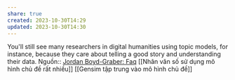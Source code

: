 ```yaml
---
share: true
created: 2023-10-30T14:29
updated: 2023-10-30T14:30
---
```

You'll still see many researchers in digital humanities using topic models, for instance, because they care about telling a good story and understanding their data.
Nguồn:: [Jordan Boyd-Graber: Faq](http://users.umiacs.umd.edu/~jbg/static/faq.html)
[[Nhân văn số sử dụng mô hình chủ đề rất nhiều]] 
[[Gensim tập trung vào mô hình chủ đề]] 
